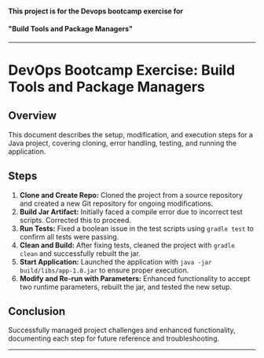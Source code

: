 #### This project is for the Devops bootcamp exercise for 
#### "Build Tools and Package Managers" 


---

# DevOps Bootcamp Exercise: Build Tools and Package Managers

## Overview
This document describes the setup, modification, and execution steps for a Java project, covering cloning, error handling, testing, and running the application.

## Steps
1. **Clone and Create Repo:** Cloned the project from a source repository and created a new Git repository for ongoing modifications.
2. **Build Jar Artifact:** Initially faced a compile error due to incorrect test scripts. Corrected this to proceed.
3. **Run Tests:** Fixed a boolean issue in the test scripts using `gradle test` to confirm all tests were passing.
4. **Clean and Build:** After fixing tests, cleaned the project with `gradle clean` and successfully rebuilt the jar.
5. **Start Application:** Launched the application with `java -jar build/libs/app-1.0.jar` to ensure proper execution.
6. **Modify and Re-run with Parameters:** Enhanced functionality to accept two runtime parameters, rebuilt the jar, and tested the new setup.

## Conclusion
Successfully managed project challenges and enhanced functionality, documenting each step for future reference and troubleshooting.

---

